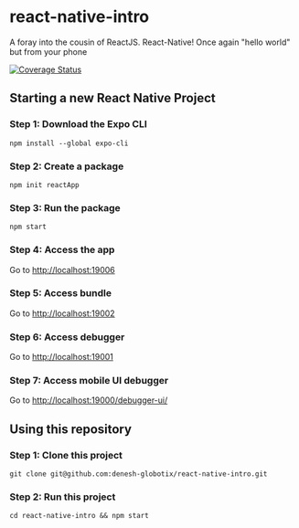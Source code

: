 # react-native-intro
A foray into the cousin of ReactJS. React-Native! Once again "hello world" but from your phone

[![Coverage Status](https://coveralls.io/repos/github/developerdenesh/react-native-intro/badge.svg?branch=main)](https://coveralls.io/github/developerdenesh/react-native-intro?branch=main)

## Starting a new React Native Project

### Step 1: Download the Expo CLI
```npm install --global expo-cli```

### Step 2: Create a package
```npm init reactApp ```

### Step 3: Run the package 
```npm start ```

### Step 4: Access the app
Go to [http://localhost:19006](http://localhost:19006)

### Step 5: Access bundle 
Go to [http://localhost:19002](http://localhost:19002)

### Step 6: Access debugger 
Go to [http://localhost:19001](http://localhost:19001)

### Step 7: Access mobile UI debugger 
Go to [http://localhost:19000/debugger-ui/](http://localhost:19000/debugger-ui/)


## Using this repository

### Step 1: Clone this project 
```git clone git@github.com:denesh-globotix/react-native-intro.git```

### Step 2: Run this project 
```cd react-native-intro && npm start```
